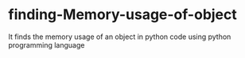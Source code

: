 # finding-Memory-usage-of-object
It finds the memory usage of an object in python code using python programming language 
